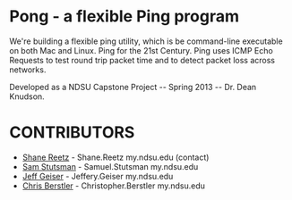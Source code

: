 Pong - a flexible Ping program
==============

We're building a flexible ping utility, which is be command-line executable
on both Mac and Linux. Ping for the 21st Century. Ping uses ICMP Echo Requests
to test round trip packet time and to detect packet loss across networks.

Developed as a NDSU Capstone Project -- Spring 2013 -- Dr. Dean Knudson.


# CONTRIBUTORS
- [Shane Reetz](https://github.com/poodus) - Shane.Reetz my.ndsu.edu (contact)
- [Sam Stutsman](https://github.com/TheIronMarx) - Samuel.Stutsman my.ndsu.edu
- [Jeff Geiser](https://github.com/jrgeiser) - Jeffery.Geiser my.ndsu.edu
- [Chris Berstler](https://github.com/drsir) - Christopher.Berstler my.ndsu.edu
